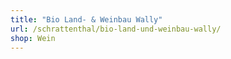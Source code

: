 ```yaml
---
title: "Bio Land- & Weinbau Wally"
url: /schrattenthal/bio-land-und-weinbau-wally/
shop: Wein
---
```

